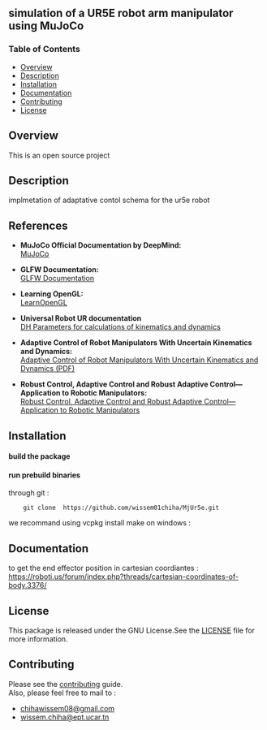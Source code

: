## simulation of a UR5E robot arm manipulator using MuJoCo 

 
### Table of Contents
- [Overview](#overview)
- [Description](#description)  
- [Installation](#installation)
- [Documentation](#documentation)
- [Contributing](#contributing)
- [License](#license)
## Overview
This is an open source project 
## Description
implmetation of adaptative contol schema for the ur5e robot 

## References

- **MuJoCo Official Documentation by DeepMind:**  
  [MuJoCo](https://mujoco.readthedocs.io/en/stable/overview.html)

- **GLFW Documentation:**  
  [GLFW Documentation](https://www.glfw.org/docs/3.3/build_guide.html)

- **Learning OpenGL:**  
  [LearnOpenGL](https://learnopengl.com/)  
- **Universal Robot UR documentation**  
[DH Parameters for calculations of kinematics and dynamics](https://www.universal-robots.com/articles/ur/application-installation/dh-parameters-for-calculations-of-kinematics-and-dynamics/?utm_medium=DSMN8&utm_source=LinkedIn)

- **Adaptive Control of Robot Manipulators With Uncertain Kinematics and Dynamics:**  
  [Adaptive Control of Robot Manipulators With Uncertain Kinematics and Dynamics (PDF)](https://arxiv.org/pdf/1403.5204v2.pdf)

- **Robust Control, Adaptive Control and Robust Adaptive Control—Application to Robotic Manipulators:**  
  [Robust Control, Adaptive Control and Robust Adaptive Control—Application to Robotic Manipulators](https://www.mdpi.com/2411-5134/4/3/49)

## Installation
#### build the package 
#### run prebuild binaries
through git :

        git clone  https://github.com/wissem01chiha/MjUr5e.git
we recommand using vcpkg 
install make on windows : 
## Documentation 
to get the end effector position in cartesian coordiantes : 
https://roboti.us/forum/index.php?threads/cartesian-coordinates-of-body.3376/
## License
This package is released under the GNU License.See the [LICENSE](LICENSE) file for more information.
## Contributing
Please see the [contributing](CONTRIBUTING.md) guide.  
Also, please feel free to mail to :

- chihawissem08@gmail.com  
- wissem.chiha@ept.ucar.tn



<!--img src="tmp/icon.png" alt="A cute cat" width="100" height="50"-->

[def]: https://github.com/github/docs/actions/workflows/main.yml/badge.svg?event=push